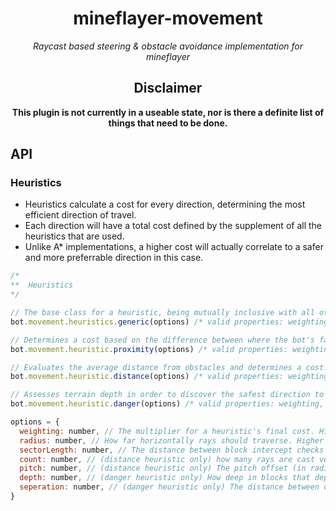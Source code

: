 <div align="center">
  <h1>mineflayer-movement</h1>
  <i>Raycast based steering & obstacle avoidance implementation for mineflayer</i>
  <br>
  <h2>Disclaimer</h1>
  <b>This plugin is not currently in a useable state, nor is there a definite list of things that need to be done.</b>
</div>

## API
### Heuristics
- Heuristics calculate a cost for every direction, determining the most efficient direction of travel.
- Each direction will have a total cost defined by the supplement of all the heuristics that are used.
- Unlike A* implementations, a higher cost will actually correlate to a safer and more preferrable direction in this case.
```js
/*
**  Heuristics
*/

// The base class for a heuristic, being mutually inclusive with all other heuristics. Only required for creating new heuristic by extending itself.
bot.movement.heuristics.generic(options) /* valid properties: weighting */

// Determines a cost based on the difference between where the bot's facing vs. where it needs to face. Generally, smaller differences scale to a higher and therefore preferrable cost.
bot.movement.heuristic.proximity(options) /* valid properties: weighting */

// Evaluates the average distance from obstacles and determines a cost. A closer proximity will result in a lower cost (i.e. less preferrable)
bot.movement.heuristic.distance(options) /* valid properties: weighting, radius, sectorLength, count, pitch */

// Assesses terrain depth in order to discover the safest direction to travel. Unsafe (deep) terrain will correlate to a low cost, and shallow terrain to a high cost
bot.movement.heuristic.danger(options) /* valid properties: weighting, radius, sectorLength, depth, seperation */

options = {
  weighting: number, // The multiplier for a heuristic's final cost. Higher values will have a more considerable impact over the final costs.
  radius: number, // How far horizontally rays should traverse. Higher values dull reaction speed, however result in smoother avoidance.
  sectorLength: number, // The distance between block intercept checks on a ray. Smaller values increase reliability in finding intercepts, however result in slower performance.
  count: number, // (distance heuristic only) how many rays are cast vertically in a single direction. Higher values increase reliability in determining obstacles. The total collective spread between rays is 90°.
  pitch: number, // (distance heuristic only) The pitch offset (in radians) of the angle in which the middle ray is cast from. Influences overall where obstacles are detected, however should remain 0 in most cases.
  depth: number, // (danger heuristic only) How deep in blocks that depth rays should be cast. Higher values dull the urgency to avoid shallow holes.
  seperation: number, // (danger heuristic only) The distance between depth rays casted from the primary ray (if confused, see src/heuristics/danger.js). Smaller values increase reliability in determining an average depth, however result in slower performance.
}
```
